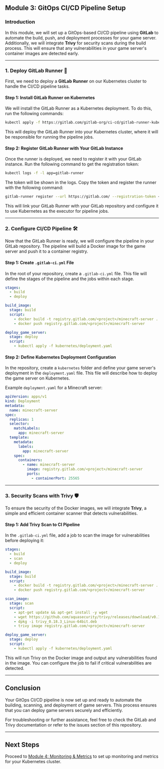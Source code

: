 ## Module 3: GitOps CI/CD Pipeline Setup

### Introduction

In this module, we will set up a GitOps-based CI/CD pipeline using **GitLab** to automate the build, push, and deployment processes for your game server. Additionally, we will integrate **Trivy** for security scans during the build process. This will ensure that any vulnerabilities in your game server's container images are detected early.

---

### 1. Deploy GitLab Runner 🚀

First, we need to deploy a **GitLab Runner** on our Kubernetes cluster to handle the CI/CD pipeline tasks. 

#### Step 1: Install GitLab Runner on Kubernetes

We will install the GitLab Runner as a Kubernetes deployment. To do this, run the following commands: 
 
```bash
kubectl apply -f https://gitlab.com/gitlab-org/ci-cd/gitlab-runner-kubernetes/raw/master/deployment.yaml
```

This will deploy the GitLab Runner into your Kubernetes cluster, where it will be responsible for running the pipeline jobs.

#### Step 2: Register GitLab Runner with Your GitLab Instance 

Once the runner is deployed, we need to register it with your GitLab instance. Run the following command to get the registration token:

```bash
kubectl logs -f -l app=gitlab-runner
```

The token will be shown in the logs. Copy the token and register the runner with the following command:

```bash
gitlab-runner register --url https://gitlab.com/ --registration-token <your-token> --executor kubernetes
```

This will link your GitLab Runner with your GitLab repository and configure it to use Kubernetes as the executor for pipeline jobs.

---

### 2. Configure CI/CD Pipeline 🛠️

Now that the GitLab Runner is ready, we will configure the pipeline in your GitLab repository. The pipeline will build a Docker image for the game server and push it to a container registry.

#### Step 1: Create `.gitlab-ci.yml` File

In the root of your repository, create a `.gitlab-ci.yml` file. This file will define the stages of the pipeline and the jobs within each stage.

```yaml
stages:
  - build
  - deploy

build_image:
  stage: build
  script:
    - docker build -t registry.gitlab.com/<project>/minecraft-server .
    - docker push registry.gitlab.com/<project>/minecraft-server

deploy_game_server:
  stage: deploy
  script:
    - kubectl apply -f kubernetes/deployment.yaml
```

#### Step 2: Define Kubernetes Deployment Configuration

In the repository, create a `kubernetes` folder and define your game server's deployment in the `deployment.yaml` file. This file will describe how to deploy the game server on Kubernetes.

Example `deployment.yaml` for a Minecraft server:

```yaml
apiVersion: apps/v1
kind: Deployment
metadata:
  name: minecraft-server
spec:
  replicas: 1
  selector:
    matchLabels:
      app: minecraft-server
  template:
    metadata:
      labels:
        app: minecraft-server
    spec:
      containers:
        - name: minecraft-server
          image: registry.gitlab.com/<project>/minecraft-server
          ports:
            - containerPort: 25565
```

---

### 3. Security Scans with Trivy 🛡️

To ensure the security of the Docker images, we will integrate **Trivy**, a simple and efficient container scanner that detects vulnerabilities.

#### Step 1: Add Trivy Scan to CI Pipeline

In the `.gitlab-ci.yml` file, add a job to scan the image for vulnerabilities before deploying it:

```yaml
stages:
  - build
  - scan
  - deploy

build_image:
  stage: build
  script:
    - docker build -t registry.gitlab.com/<project>/minecraft-server .
    - docker push registry.gitlab.com/<project>/minecraft-server

scan_image:
  stage: scan
  script:
    - apt-get update && apt-get install -y wget
    - wget https://github.com/aquasecurity/trivy/releases/download/v0.18.3/trivy_0.18.3_Linux-64bit.deb
    - dpkg -i trivy_0.18.3_Linux-64bit.deb
    - trivy image registry.gitlab.com/<project>/minecraft-server

deploy_game_server:
  stage: deploy
  script:
    - kubectl apply -f kubernetes/deployment.yaml
```

This will run Trivy on the Docker image and output any vulnerabilities found in the image. You can configure the job to fail if critical vulnerabilities are detected.

---

## Conclusion

Your GitOps CI/CD pipeline is now set up and ready to automate the building, scanning, and deployment of game servers. This process ensures that you can deploy game servers securely and efficiently. 

For troubleshooting or further assistance, feel free to check the GitLab and Trivy documentation or refer to the issues section of this repository.

---

## Next Steps

Proceed to [Module 4: Monitoring & Metrics](#module-4-monitoring--metrics) to set up monitoring and metrics for your Kubernetes cluster.

